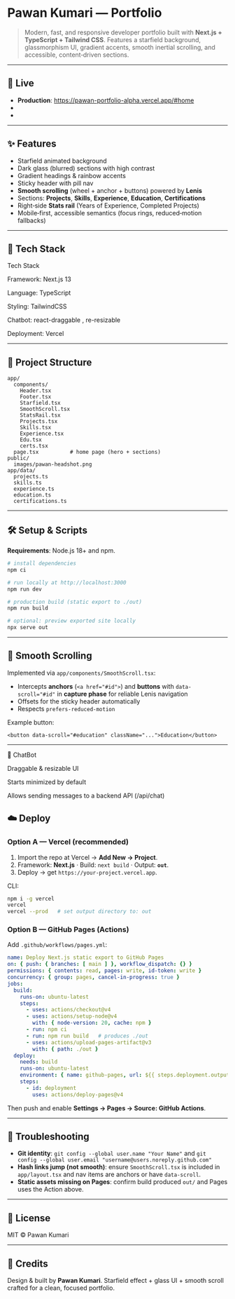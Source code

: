 # Pawan Kumari — Portfolio

> Modern, fast, and responsive developer portfolio built with **Next.js + TypeScript + Tailwind CSS**. Features a starfield background, glassmorphism UI, gradient accents, smooth inertial scrolling, and accessible, content‑driven sections.

---

## 🚀 Live

* **Production**: https://pawan-portfolio-alpha.vercel.app/#home
* 
* 

---

## ✨ Features

* Starfield animated background
* Dark glass (blurred) sections with high contrast
* Gradient headings & rainbow accents
* Sticky header with pill nav
* **Smooth scrolling** (wheel + anchor + buttons) powered by **Lenis**
* Sections: **Projects**, **Skills**, **Experience**, **Education**, **Certifications**
* Right‑side **Stats rail** (Years of Experience, Completed Projects)
* Mobile‑first, accessible semantics (focus rings, reduced‑motion fallbacks)

---

## 🧰 Tech Stack

Tech Stack

Framework: Next.js 13

Language: TypeScript

Styling: TailwindCSS

Chatbot: react-draggable
, re-resizable

Deployment: Vercel

---

## 📁 Project Structure

```
app/
  components/
    Header.tsx
    Footer.tsx
    Starfield.tsx
    SmoothScroll.tsx
    StatsRail.tsx
    Projects.tsx
    Skills.tsx
    Experience.tsx
    Edu.tsx
    certs.tsx
  page.tsx          # home page (hero + sections)
public/
  images/pawan-headshot.png
app/data/
  projects.ts
  skills.ts
  experience.ts
  education.ts
  certifications.ts
```

---

## 🛠️ Setup & Scripts

**Requirements**: Node.js 18+ and npm.

```bash
# install dependencies
npm ci

# run locally at http://localhost:3000
npm run dev

# production build (static export to ./out)
npm run build

# optional: preview exported site locally
npx serve out
```


---

## 🧿 Smooth Scrolling

Implemented via `app/components/SmoothScroll.tsx`:

* Intercepts **anchors** (`<a href="#id">`) and **buttons** with `data-scroll="#id"` in **capture phase** for reliable Lenis navigation
* Offsets for the sticky header automatically
* Respects `prefers-reduced-motion`

Example button:

```tsx
<button data-scroll="#education" className="...">Education</button>
```

---
🤖 ChatBot

Draggable & resizable UI

Starts minimized by default

Allows sending messages to a backend API (/api/chat)

## ☁️ Deploy

### Option A — Vercel (recommended)

1. Import the repo at Vercel → **Add New → Project**.
2. Framework: **Next.js** · Build: `next build` · Output: **`out`**.
3. Deploy → get `https://your-project.vercel.app`.

CLI:

```bash
npm i -g vercel
vercel
vercel --prod   # set output directory to: out
```

### Option B — GitHub Pages (Actions)

Add `.github/workflows/pages.yml`:

```yaml
name: Deploy Next.js static export to GitHub Pages
on: { push: { branches: [ main ] }, workflow_dispatch: {} }
permissions: { contents: read, pages: write, id-token: write }
concurrency: { group: pages, cancel-in-progress: true }
jobs:
  build:
    runs-on: ubuntu-latest
    steps:
      - uses: actions/checkout@v4
      - uses: actions/setup-node@v4
        with: { node-version: 20, cache: npm }
      - run: npm ci
      - run: npm run build   # produces ./out
      - uses: actions/upload-pages-artifact@v3
        with: { path: ./out }
  deploy:
    needs: build
    runs-on: ubuntu-latest
    environment: { name: github-pages, url: ${{ steps.deployment.outputs.page_url }} }
    steps:
      - id: deployment
        uses: actions/deploy-pages@v4
```

Then push and enable **Settings → Pages → Source: GitHub Actions**.

---

## 🐞 Troubleshooting

* **Git identity**: `git config --global user.name "Your Name"` and `git config --global user.email "username@users.noreply.github.com"`
* **Hash links jump (not smooth)**: ensure `SmoothScroll.tsx` is included in `app/layout.tsx` and nav items are anchors or have `data-scroll`.
* **Static assets missing on Pages**: confirm build produced `out/` and Pages uses the Action above.

---

## 📄 License

MIT © Pawan Kumari

---

## 🙌 Credits

Design & built by **Pawan Kumari**. Starfield effect + glass UI + smooth scroll crafted for a clean, focused portfolio.



















